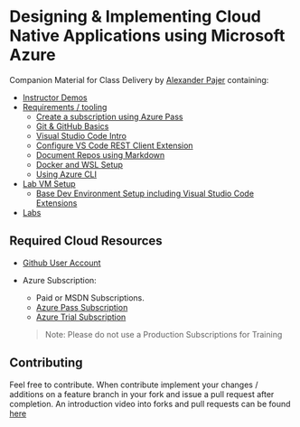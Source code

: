# Designing & Implementing Cloud Native Applications using Microsoft Azure

Companion Material for Class Delivery by [Alexander Pajer](https://www.linkedin.com/in/alexander-pajer-3bb26511a/) containing:

  - [Instructor Demos](./demos)
  - [Requirements / tooling](./tooling)
    - [Create a subscription using Azure Pass](./tooling/05-azure-pass)
    - [Git & GitHub Basics](./tooling/01-github)
    - [Visual Studio Code Intro](./tooling/02-vscode)
    - [Configure VS Code REST Client Extension](./tooling/07-rest-client)
    - [Document Repos using Markdown](./tooling/03-markdown)
    - [Docker and WSL Setup](./tooling/08-docker-wsl)
    - [Using Azure CLI](./tooling/04-cli)
  - [Lab VM Setup](./setup)
    - [Base Dev Environment Setup including Visual Studio Code Extensions](./setup/#basics)
  - [Labs](./Labs)

## Required Cloud Resources

- [Github User Account](https://github.com/)

- Azure Subscription:

  - Paid or MSDN Subscriptions.
  - [Azure Pass Subscription](./tooling/05-azure-pass)
  - [Azure Trial Subscription](https://azure.microsoft.com/en-us/free/)

  >Note: Please do not use a Production Subscriptions for Training

## Contributing

Feel free to contribute. When contribute implement your changes / additions on a feature branch in your fork and issue a pull request after completion. An introduction video into forks and pull requests can be found [here](https://www.youtube.com/watch?v=nT8KGYVurIU)
